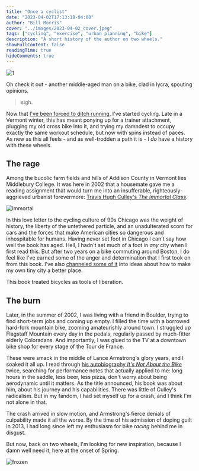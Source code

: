```yaml
---
title: "Once a cyclist"
date: "2023-04-02T17:13:18-04:00"
author: "Bill Morris"
cover: "../images/2023-04-02_cover.jpeg"
tags: ["cycling", "exercise", "urban planning", "bike"]
description: "A short history of the author on two wheels."
showFullContent: false
readingTime: true
hideComments: true
---
```


![1](../images/2023-04-02_cover.jpeg)

Oh check it out - another middle-aged man on a bike, clad in lycra, spouting opinions. 

> sigh.

Now that [I've been forced to ditch running](https://billmorris.io/shoals/posts/2023-03-08_a-new-story/), I've started cycling. Late in a Vermont winter, this has meant ponying up for a trainer attachment, plugging my old cross bike into it, and trying my damndest to occupy exactly the same workout schedule, but now with spins instead of paces. As new as this all feels - and as well-trodden a path it is - I _do_ have a history with these wheels.

## The rage

Among the bucolic farm fields and hills of Addison County in Vermont lies Middlebury College. It was here in 2002 that a housemate gave me a reading assignment that would turn me into an insufferable, righteously-aggrieved urbanist forevermore: [Travis Hugh Culley's _The Immortal Class_](https://www.publishersweekly.com/978-0-375-50428-0). 

![immortal](../images/2023-04-02_1.jpeg)

In this love letter to the cycling culture of 90s Chicago was the weight of history, the liberty of the untethered particle, and an unadulterated scorn for cars and the forces that make American cities so dangerous and inhospitable for humans. Having never set foot in Chicago I can't say how well the book has aged. Hell, I hadn't set much of a foot in _any_ city when I first read this. But after two years on a bike commuting around Boston, I do feel like I've earned some of the anger and determination that I first took on from this book. I've also [channeled some of it](https://billmorris.io/shoals/posts/2016-08-11_superblocks-for-a-small-city/) into ideas about how to make my own tiny city a better place.

This book treated bicycles as tools of liberation.

## The burn

Later, in the summer of 2002, I was living with a friend in Boulder, trying to find short-term jobs and coming up empty. I filled the time with a borrowed hard-fork mountain bike, zooming amateurishly around town. I struggled up Flagstaff Mountain every day in the pedals, regularly passed by much-fitter elderly Coloradans. And importantly, I was glued to the TV at a downtown bike shop for every stage of the Tour de France. 

These were smack in the middle of Lance Armstrong's glory years, and I soaked it all up. I read through [his autobiography _It's Not About the Bike_](https://en.wikipedia.org/wiki/It%27s_Not_About_the_Bike) twice, searching for performance notes that actually applied to me: long hours in the saddle, less beer, less pizza, don't worry about being aerodynamic until it matters. As the title announced, his book was about him, about his journey and his capabilities. There was little of Culley's radicalism. But in my fandom, I had set myself up for a crash, and I think I'm not alone in that.

The crash arrived in slow motion, and Armstrong's fierce denials of culpability made it all the worse. By the time of his admission of doping guilt in 2013, I had long since left my enthusiasm for bike _racing_ behind me in disgust.

But now, back on two wheels, I'm looking for new inspiration, because I damn well need it, here at the onset of Spring.

![frozen](../images/2023-04-02_2.jpeg)

